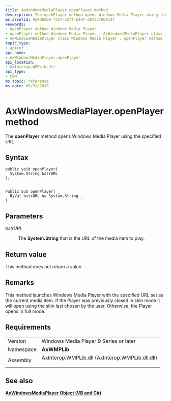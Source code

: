 ```yaml
---
title: AxWindowsMediaPlayer.openPlayer method
description: The openPlayer method opens Windows Media Player using the specified URL. | AxWindowsMediaPlayer.openPlayer method
ms.assetid: 9a9d8200-f427-42ff-b49f-d973cf86014f
keywords:
- openPlayer method Windows Media Player
- openPlayer method Windows Media Player , AxWindowsMediaPlayer class
- AxWindowsMediaPlayer class Windows Media Player , openPlayer method
topic_type:
- apiref
api_name:
- AxWindowsMediaPlayer.openPlayer
api_location:
- AxInterop.WMPLib.dll
api_type:
- COM
ms.topic: reference
ms.date: 05/31/2018
---
```


# AxWindowsMediaPlayer.openPlayer method

The **openPlayer** method opens Windows Media Player using the specified URL.

## Syntax


```CSharp
public void openPlayer(
  System.String bstrURL
);
```


```VB

Public Sub openPlayer( _
  ByVal bstrURL As System.String _
)
```





## Parameters

<dl> <dt>

*bstrURL* 
</dt> <dd>

The **System.String** that is the URL of the media item to play.

</dd> </dl>

## Return value

This method does not return a value.

## Remarks

This method launches Windows Media Player with the specified URL set as the current media item. If the Player was previously closed in skin mode it will open using the skin last chosen by the user. Otherwise, the Player opens in full mode.

## Requirements



|                      |                                                                                                                            |
|----------------------|----------------------------------------------------------------------------------------------------------------------------|
| Version<br/>   | Windows Media Player 9 Series or later<br/>                                                                          |
| Namespace<br/> | **AxWMPLib**<br/>                                                                                                    |
| Assembly<br/>  | <dl> <dt>AxInterop.WMPLib.dll (AxInterop.WMPLib.dll.dll)</dt> </dl> |



## See also

<dl> <dt>

[**AxWindowsMediaPlayer Object (VB and C#)**](axwindowsmediaplayer-object--vb-and-c.md)
</dt> </dl>

 

 





